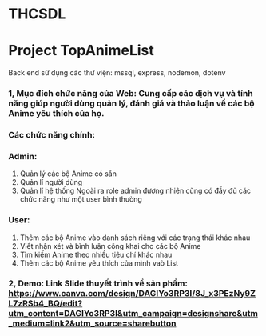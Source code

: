 # THCSDL
# Project TopAnimeList
Back end sử dụng các thư viện: mssql, express, nodemon, dotenv  
### 1, Mục đích chức năng của Web: Cung cấp các dịch vụ và tính năng giúp người dùng quản lý, đánh giá và thảo luận về các bộ Anime yêu thích của họ.
### Các chức năng chính: 
### Admin:  
1. Quản lý các bộ Anime có sẵn
2. Quản lí người dùng
3. Quản lí hệ thống
Ngoài ra role admin đương nhiên cũng có đầy đủ các chức năng như một user bình thường
### User:  
1. Thêm các bộ Anime vào danh sách riêng với các trạng thái khác nhau 
2. Viết nhận xét và bình luận công khai cho các bộ Anime 
3. Tìm kiếm Anime theo nhiều tiêu chí khác nhau 
4. Thêm các bộ Anime yêu thích của mình vaò List
### 2, Demo: Link Slide thuyết trình về sản phẩm: https://www.canva.com/design/DAGIYo3RP3I/8J_x3PEzNy9ZL7zRSb4_BQ/edit?utm_content=DAGIYo3RP3I&utm_campaign=designshare&utm_medium=link2&utm_source=sharebutton
